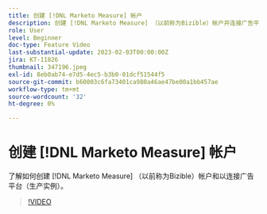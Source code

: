 ```yaml
---
title: 创建 [!DNL Marketo Measure] 帐户
description: 创建 [!DNL Marketo Measure] （以前称为Bizible）帐户并连接广告平台（生产实例）。
role: User
level: Beginner
doc-type: Feature Video
last-substantial-update: 2023-02-03T00:00:00Z
jira: KT-11826
thumbnail: 347196.jpeg
exl-id: 8eb0ab74-e7d5-4ec5-b3b0-01dcf51544f5
source-git-commit: b60003c6fa73401ca980a46ae47be00a1bb457ae
workflow-type: tm+mt
source-wordcount: '32'
ht-degree: 0%

---
```


# 创建 [!DNL Marketo Measure] 帐户

了解如何创建 [!DNL Marketo Measure] （以前称为Bizible）帐户和以连接广告平台（生产实例）。

>[!VIDEO](https://video.tv.adobe.com/v/347196/?quality=12&learn=on)
